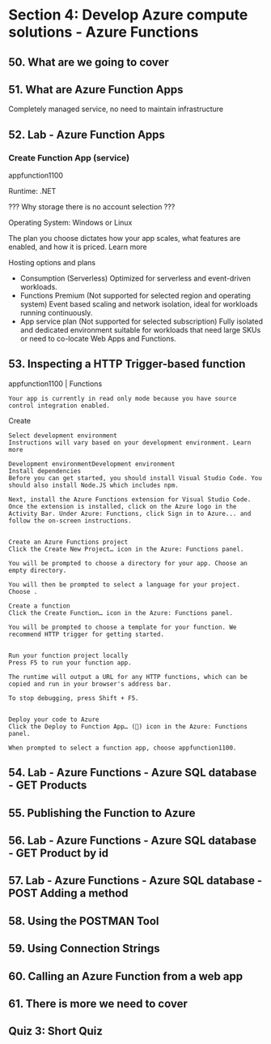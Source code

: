 # Section 4: Develop Azure compute solutions - Azure Functions

## 50. What are we going to cover

## 51. What are Azure Function Apps

Completely managed service, no need to maintain infrastructure

## 52. Lab - Azure Function Apps

### Create Function App (service)

appfunction1100

Runtime: .NET

??? Why storage there is no account selection ???

Operating System: Windows or Linux

The plan you choose dictates how your app scales, what features are enabled, and how it is priced. Learn more

Hosting options and plans

* Consumption (Serverless)
Optimized for serverless and event-driven workloads.
* Functions Premium (Not supported for selected region and operating system)
Event based scaling and network isolation, ideal for workloads running continuously.
* App service plan (Not supported for selected subscription)
Fully isolated and dedicated environment suitable for workloads that need large SKUs or need to co-locate Web Apps and Functions.

## 53. Inspecting a HTTP Trigger-based function

appfunction1100 | Functions

```
Your app is currently in read only mode because you have source control integration enabled.
```

Create

```
Select development environment
Instructions will vary based on your development environment. Learn more

Development environmentDevelopment environment
Install dependencies
Before you can get started, you should install Visual Studio Code. You should also install Node.JS which includes npm.

Next, install the Azure Functions extension for Visual Studio Code. Once the extension is installed, click on the Azure logo in the Activity Bar. Under Azure: Functions, click Sign in to Azure... and follow the on-screen instructions.


Create an Azure Functions project
Click the Create New Project… icon in the Azure: Functions panel.

You will be prompted to choose a directory for your app. Choose an empty directory.

You will then be prompted to select a language for your project. Choose .

Create a function
Click the Create Function… icon in the Azure: Functions panel.

You will be prompted to choose a template for your function. We recommend HTTP trigger for getting started.


Run your function project locally
Press F5 to run your function app.

The runtime will output a URL for any HTTP functions, which can be copied and run in your browser's address bar.

To stop debugging, press Shift + F5.


Deploy your code to Azure
Click the Deploy to Function App… () icon in the Azure: Functions panel.

When prompted to select a function app, choose appfunction1100.
```

## 54. Lab - Azure Functions - Azure SQL database - GET Products

## 55. Publishing the Function to Azure

## 56. Lab - Azure Functions - Azure SQL database - GET Product by id

## 57. Lab - Azure Functions - Azure SQL database - POST Adding a method

## 58. Using the POSTMAN Tool

## 59. Using Connection Strings

## 60. Calling an Azure Function from a web app

## 61. There is more we need to cover

## Quiz 3: Short Quiz